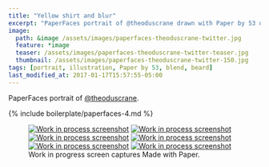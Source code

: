```yaml
---
title: "Yellow shirt and blur"
excerpt: "PaperFaces portrait of @theoduscrane drawn with Paper by 53 on an iPad."
image: 
  path: &image /assets/images/paperfaces-theoduscrane-twitter.jpg 
  feature: *image
  teaser: /assets/images/paperfaces-theoduscrane-twitter-teaser.jpg
  thumbnail: /assets/images/paperfaces-theoduscrane-twitter-150.jpg
tags: [portrait, illustration, Paper by 53, blend, beard]
last_modified_at: 2017-01-17T15:57:55-05:00
---
```


PaperFaces portrait of [@theoduscrane](https://twitter.com/theoduscrane).

{% include boilerplate/paperfaces-4.md %}

<figure class="third">
	<a href="/assets/images/paperfaces-theoduscrane-process-1-lg.jpg"><img src="/assets/images/paperfaces-theoduscrane-process-1-600.jpg" alt="Work in process screenshot"></a>
	<a href="/assets/images/paperfaces-theoduscrane-process-2-lg.jpg"><img src="/assets/images/paperfaces-theoduscrane-process-2-600.jpg" alt="Work in process screenshot"></a>
	<a href="/assets/images/paperfaces-theoduscrane-process-3-lg.jpg"><img src="/assets/images/paperfaces-theoduscrane-process-3-600.jpg" alt="Work in process screenshot"></a>
	<a href="/assets/images/paperfaces-theoduscrane-process-4-lg.jpg"><img src="/assets/images/paperfaces-theoduscrane-process-4-600.jpg" alt="Work in process screenshot"></a>
	<a href="/assets/images/paperfaces-theoduscrane-process-5-lg.jpg"><img src="/assets/images/paperfaces-theoduscrane-process-5-600.jpg" alt="Work in process screenshot"></a>
	<a href="/assets/images/paperfaces-theoduscrane-process-6-lg.jpg"><img src="/assets/images/paperfaces-theoduscrane-process-6-600.jpg" alt="Work in process screenshot"></a>
	<figcaption>Work in progress screen captures Made with Paper.</figcaption>
</figure>
